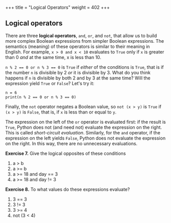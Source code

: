 +++
title = "Logical Operators"
weight = 402
+++

## Logical operators

There are three **logical operators**,  ```and```, ```or```, and ```not```,
that allow us to build more complex
Boolean expressions from simpler Boolean expressions. The
semantics (meaning) of these operators is similar to their meaning in English.
For example, ```x > 0 and x < 10``` evaluates to ```True``` only if ```x``` is greater than 0 *and*
at the same time, x is less than 10.

```n % 2 == 0 or n % 3 == 0``` is ```True``` if *either* of the conditions is ```True```,
that is if the number ```n``` is divisible by 2 *or* it is divisible by 3.  What do
you think happens if ```n``` is divisible by both 2 and by 3 at the same time?
Will the expression yield ```True``` or ```False```?  Let's try it:


```
n = 6
print(n % 2 == 0 or n % 3 == 0)
```

Finally, the ```not``` operator negates a Boolean value, so ```not (x > y)```
is ```True``` if ```(x > y)``` is ```False```, that is, if ```x``` is less than or equal to
```y```.

The expression on the left of the ```or``` operator is evaluated first: if the result is ```True```,
Python does not (and need not) evaluate the expression on the right. This is called *short-circuit evaluation*.
Similarly, for the ```and``` operator, if the expression on the left yields ```False```, Python does not
evaluate the expression on the right.   In this way, there are no unnecessary evaluations.

**Exercise 7.** Give the logical opposites of these conditions

1. a > b
2. a >= b
3. a >= 18 and day == 3
4. a >= 18 and day != 3

**Exercise 8.** To what values do these expressions evaluate?
1. 3 == 3
2. 3 != 3
3. 3 >= 4
4. not (3 < 4)

